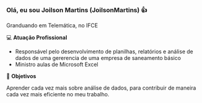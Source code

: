 ### Olá, eu sou Joilson Martins (JoilsonMartins) 👍

Granduando em Telemática, no IFCE

💻 **Atuação Profissional**
 - Responsável pelo desenvolvimento de planilhas, relatórios e análise de dados de uma gererencia de uma empresa de saneamento básico
 - Ministro aulas de Microsoft Excel


🎯 **Objetivos**

Aprender cada vez mais sobre análise de dados, para contribuir de maneira cada vez mais eficiente no meu trabalho.
